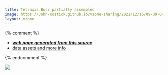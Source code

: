 ```yaml
---
title: Tetraxis Burr partially assembled
image: https://John-Kostick.github.io/vzome-sharing/2021/12/16/09-39-04-Tetraxis Burr partially assembled/Tetraxis Burr partially assembled.png
layout: vzome
---
```


{% comment %}
 - [***web page generated from this source***][post]
 - [data assets and more info][github]

[post]: <https://John-Kostick.github.io/vzome-sharing/2021/12/16/Tetraxis Burr partially assembled-09-39-04.html>
[github]: <https://github.com/John-Kostick/vzome-sharing/tree/main/2021/12/16/09-39-04-Tetraxis Burr partially assembled/>
{% endcomment %}

<vzome-viewer style="width: 100%; height: 65vh;"
       src="https://John-Kostick.github.io/vzome-sharing/2021/12/16/09-39-04-Tetraxis Burr partially assembled/Tetraxis Burr partially assembled.vZome" >
  <img src="https://John-Kostick.github.io/vzome-sharing/2021/12/16/09-39-04-Tetraxis Burr partially assembled/Tetraxis Burr partially assembled.png" />
</vzome-viewer>